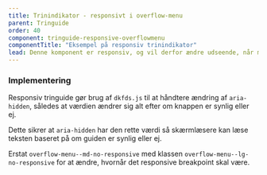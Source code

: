 ```yaml
---
title: Trinindikator - responsivt i overflow-menu
parent: Tringuide
order: 40
component: tringuide-responsive-overflowmenu
componentTitle: "Eksempel på responsiv trinindikator"
lead: Denne komponent er responsiv, og vil derfor ændre udseende, når man ændrer skærmstørrelse.
---
```

<h3 class="h4">Implementering</h3>

Responsiv tringuide gør brug af `dkfds.js` til at håndtere ændring af `aria-hidden`, således at værdien ændrer sig alt efter om knappen er synlig eller ej.

Dette sikrer at `aria-hidden` har den rette værdi så skærmlæsere kan læse teksten baseret på om guiden er synlig eller ej.

Erstat `overflow-menu--md-no-responsive` med klassen `overflow-menu--lg-no-responsive` for at ændre, hvornår det responsive breakpoint skal være.
